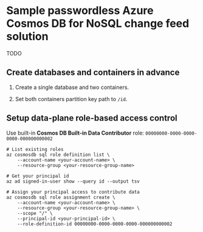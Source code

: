 # Sample passwordless Azure Cosmos DB for NoSQL change feed solution

TODO

## Create databases and containers in advance

1. Create a single database and two containers. 

1. Set both containers partition key path to `/id`.

## Setup data-plane role-based access control

Use built-in **Cosmos DB Built-in Data Contributor** role: `00000000-0000-0000-0000-000000000002`

```azurecli
# List existing roles
az cosmosdb sql role definition list \
    --account-name <your-account-name> \
    --resource-group <your-resource-group-name>

# Get your principal id
az ad signed-in-user show --query id --output tsv

# Assign your principal access to contribute data
az cosmosdb sql role assignment create \
    --account-name <your-account-name> \
    --resource-group <your-resource-group-name> \
    --scope "/" \
    --principal-id <your-principal-id> \
    --role-definition-id 00000000-0000-0000-0000-000000000002
```
